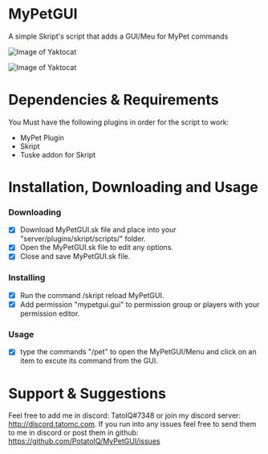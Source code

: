 # MyPetGUI
A simple Skript's script that adds a GUI/Meu for MyPet commands

![Image of Yaktocat](https://i.imgur.com/AKfX2m9.png)

![Image of Yaktocat](https://i.imgur.com/X0ghbDb.png)

# Dependencies & Requirements
You Must have the following plugins in order for the script to work:
* MyPet Plugin
* Skript
* Tuske addon for Skript


# Installation, Downloading and Usage
### Downloading
- [x] Download MyPetGUI.sk file and place into your "server/plugins/skript/scripts/" folder.
- [x] Open the MyPetGUI.sk file to edit any options.
- [x] Close and save MyPetGUI.sk file.

### Installing
- [x] Run the command /skript reload MyPetGUI.
- [x] Add permission "mypetgui.gui" to permission group or players with your permission editor.

### Usage
- [x] type the commands "/pet" to open the MyPetGUI/Menu and click on an item to excute its command from the GUI.


# Support & Suggestions
Feel free to add me in discord: TatoIQ#7348 or join my discord server: http://discord.tatomc.com. If you run into any issues feel free to send them to me in discord or post them in github: https://github.com/PotatoIQ/MyPetGUI/issues
